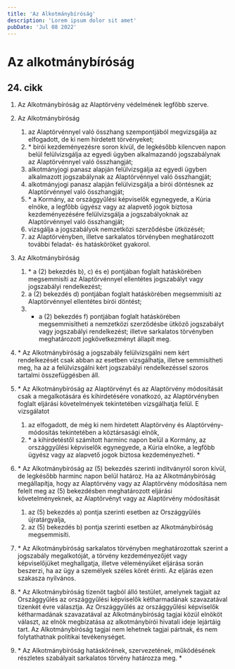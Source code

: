 ```yaml
---
title: 'Az Alkotmánybíróság'
description: 'Lorem ipsum dolor sit amet'
pubDate: 'Jul 08 2022'
---
```


# Az alkotmánybíróság

## 24. cikk
1. Az Alkotmánybíróság az Alaptörvény védelmének legfőbb szerve.
2. Az Alkotmánybíróság
   1. az Alaptörvénnyel való összhang szempontjából megvizsgálja az elfogadott, de ki nem hirdetett törvényeket;
   2. \* bírói kezdeményezésre soron kívül, de legkésőbb kilencven napon belül felülvizsgálja az egyedi ügyben alkalmazandó jogszabálynak az Alaptörvénnyel való összhangját;
   3. alkotmányjogi panasz alapján felülvizsgálja az egyedi ügyben alkalmazott jogszabálynak az Alaptörvénnyel való összhangját;
   4. alkotmányjogi panasz alapján felülvizsgálja a bírói döntésnek az Alaptörvénnyel való összhangját;
   5. \* a Kormány, az országgyűlési képviselők egynegyede, a Kúria elnöke, a legfőbb ügyész vagy az alapvető jogok biztosa kezdeményezésére felülvizsgálja a jogszabályoknak az Alaptörvénnyel való összhangját;
   6. vizsgálja a jogszabályok nemzetközi szerződésbe ütközését;
   7. az Alaptörvényben, illetve sarkalatos törvényben meghatározott további feladat- és hatásköröket gyakorol.
3. Az Alkotmánybíróság
   1. \* a (2) bekezdés b), c) és e) pontjában foglalt hatáskörében megsemmisíti az Alaptörvénnyel ellentétes jogszabályt vagy jogszabályi rendelkezést;
   2. a (2) bekezdés d) pontjában foglalt hatáskörében megsemmisíti az Alaptörvénnyel ellentétes bírói döntést;
   3. *  a (2) bekezdés f) pontjában foglalt hatáskörében megsemmisítheti a nemzetközi szerződésbe ütköző jogszabályt vagy jogszabályi rendelkezést;
illetve sarkalatos törvényben meghatározott jogkövetkezményt állapít meg.

4. \* Az Alkotmánybíróság a jogszabály felülvizsgálni nem kért rendelkezését csak abban az esetben vizsgálhatja, illetve semmisítheti meg, ha az a felülvizsgálni kért jogszabályi rendelkezéssel szoros tartalmi összefüggésben áll.
5. \* Az Alkotmánybíróság az Alaptörvényt és az Alaptörvény módosítását csak a megalkotására és kihirdetésére vonatkozó, az Alaptörvényben foglalt eljárási követelmények tekintetében vizsgálhatja felül. E vizsgálatot
   1. az elfogadott, de még ki nem hirdetett Alaptörvény és Alaptörvény-módosítás tekintetében a köztársasági elnök,
   2. \* a kihirdetéstől számított harminc napon belül a Kormány, az országgyűlési képviselők egynegyede, a Kúria elnöke, a legfőbb ügyész vagy az alapvető jogok biztosa kezdeményezheti. *
6. \* Az Alkotmánybíróság az (5) bekezdés szerinti indítványról soron kívül, de legkésőbb harminc napon belül határoz. Ha az Alkotmánybíróság megállapítja, hogy az Alaptörvény vagy az Alaptörvény módosítása nem felelt meg az (5) bekezdésben meghatározott eljárási követelményeknek, az Alaptörvényt vagy az Alaptörvény módosítását
   1. az (5) bekezdés a) pontja szerinti esetben az Országgyűlés újratárgyalja,
   2. az (5) bekezdés b) pontja szerinti esetben az Alkotmánybíróság megsemmisíti.
7. \* Az Alkotmánybíróság sarkalatos törvényben meghatározottak szerint a jogszabály megalkotóját, a törvény kezdeményezőjét vagy képviselőjüket meghallgatja, illetve véleményüket eljárása során beszerzi, ha az ügy a személyek széles körét érinti. Az eljárás ezen szakasza nyilvános.
8. \* Az Alkotmánybíróság tizenöt tagból álló testület, amelynek tagjait az Országgyűlés az országgyűlési képviselők kétharmadának szavazatával tizenkét évre választja. Az Országgyűlés az országgyűlési képviselők kétharmadának szavazatával az Alkotmánybíróság tagjai közül elnököt választ, az elnök megbízatása az alkotmánybírói hivatali ideje lejártáig tart. Az Alkotmánybíróság tagjai nem lehetnek tagjai pártnak, és nem folytathatnak politikai tevékenységet.
9. \* Az Alkotmánybíróság hatáskörének, szervezetének, működésének részletes szabályait sarkalatos törvény határozza meg. *
